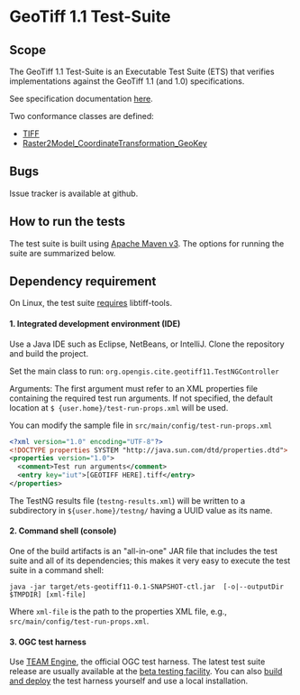 # GeoTiff 1.1 Test-Suite

## Scope
The GeoTiff 1.1 Test-Suite is an Executable Test Suite (ETS) that verifies implementations against the GeoTiff 1.1 (and 1.0) specifications.

See specification documentation [here](https://github.com/opengeospatial/geotiff).

Two conformance classes are defined:
  * [TIFF](http://www.opengis.net/spec/GeoTIFF/1.1/conf/Core)
  * [Raster2Model_CoordinateTransformation_GeoKey](http://www.opengis.net/spec/GeoTIFF/1.1/conf/Raster2Model_CoordinateTransformation_GeoKey)

## Bugs
Issue tracker is available at github.

## How to run the tests
The test suite is built using [Apache Maven v3](https://maven.apache.org/). The options
for running the suite are summarized below.

## Dependency requirement

On Linux, the test suite [requires](https://github.com/opengeospatial/ets-geotiff11/blob/master/src/main/java/org/opengis/cite/geotiff11/util/URIUtils.java#L203) libtiff-tools.


#### 1. Integrated development environment (IDE)

Use a Java IDE such as Eclipse, NetBeans, or IntelliJ. Clone the repository and build the project.

Set the main class to run: `org.opengis.cite.geotiff11.TestNGController`

Arguments: The first argument must refer to an XML properties file containing the
required test run arguments. If not specified, the default location at `$
{user.home}/test-run-props.xml` will be used.

You can modify the sample file in `src/main/config/test-run-props.xml`

```xml
<?xml version="1.0" encoding="UTF-8"?>
<!DOCTYPE properties SYSTEM "http://java.sun.com/dtd/properties.dtd">
<properties version="1.0">
  <comment>Test run arguments</comment>
  <entry key="iut">[GEOTIFF HERE].tiff</entry>
</properties>
```

The TestNG results file (`testng-results.xml`) will be written to a subdirectory
in `${user.home}/testng/` having a UUID value as its name.

#### 2. Command shell (console)

One of the build artifacts is an "all-in-one" JAR file that includes the test
suite and all of its dependencies; this makes it very easy to execute the test
suite in a command shell:

`java -jar target/ets-geotiff11-0.1-SNAPSHOT-ctl.jar  [-o|--outputDir $TMPDIR] [xml-file]`

Where `xml-file` is the path to the properties XML file, e.g., `src/main/config/test-run-props.xml`.

#### 3. OGC test harness

Use [TEAM Engine](https://github.com/opengeospatial/teamengine), the official OGC test harness.
The latest test suite release are usually available at the [beta testing facility](http://cite.opengeospatial.org/te2/).
You can also [build and deploy](https://github.com/opengeospatial/teamengine) the test
harness yourself and use a local installation.
